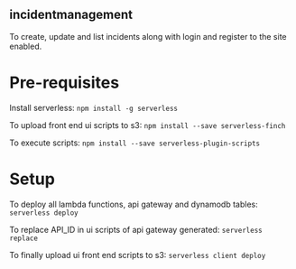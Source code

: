 ## incidentmanagement
To create, update and list incidents along with login and register to the site enabled.

# Pre-requisites
Install serverless: ```npm install -g serverless```

To upload front end ui scripts to s3: ```npm install --save serverless-finch```

To execute scripts: ```npm install --save serverless-plugin-scripts```

# Setup
To deploy all lambda functions, api gateway and dynamodb tables: ```serverless deploy```

To replace API_ID in ui scripts of api gateway generated: ```serverless replace```

To finally upload ui front end scripts to s3: ```serverless client deploy```
